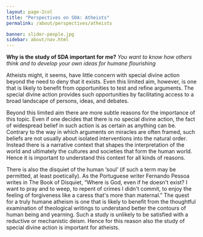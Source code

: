 ```yaml
---
layout: page-2col
title: "Perspectives on SDA: Atheists"
permalink: /about/perspectives/atheists

banner: slider-people.jpg
sidebar: about/nav.html
---
```

**Why is the study of SDA important for me?**
*You want to know how others think and to develop your own ideas for humane flourishing*

Atheists might, it seems, have little concern with special divine action beyond the need to deny that it exists. Even this limited aim, however, is one that is likely to benefit from opportunities to test and refine arguments. The special divine action provides such opportunities by facilitating access to a broad landscape of persons, ideas, and debates.

Beyond this limited aim there are more subtle reasons for the importance of this topic. Even if one decides that there is no special divine action, the fact of widespread belief in such action is as certain as anything can be. Contrary to the way in which arguments on miracles are often framed, such beliefs are not usually about isolated interventions into the natural order. Instead there is a narrative context that shapes the interpretation of the world and ultimately the cultures and societies that form the human world. Hence it is important to understand this context for all kinds of reasons.

There is also the disquiet of the human ‘soul’ (if such a term may be permitted, at least poetically). As the Portuguese writer Fernando Pessoa writes in The Book of Disquiet, “Where is God, even if he doesn't exist? I want to pray and to weep, to repent of crimes I didn't commit, to enjoy the feeling of forgiveness like a caress that's more than maternal.” The quest for a truly humane atheism is one that is likely to benefit from the thoughtful examination of theological writings to understand better the contours of human being and yearning. Such a study is unlikely to be satisfied with a reductive or mechanistic deism. Hence for this reason also the study of special divine action is important for atheists.
